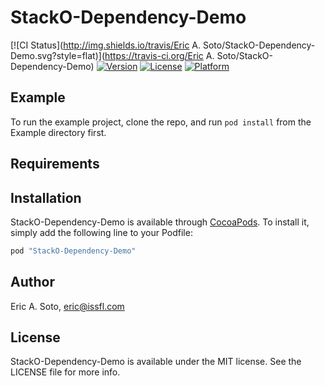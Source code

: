 # StackO-Dependency-Demo

[![CI Status](http://img.shields.io/travis/Eric A. Soto/StackO-Dependency-Demo.svg?style=flat)](https://travis-ci.org/Eric A. Soto/StackO-Dependency-Demo)
[![Version](https://img.shields.io/cocoapods/v/StackO-Dependency-Demo.svg?style=flat)](http://cocoapods.org/pods/StackO-Dependency-Demo)
[![License](https://img.shields.io/cocoapods/l/StackO-Dependency-Demo.svg?style=flat)](http://cocoapods.org/pods/StackO-Dependency-Demo)
[![Platform](https://img.shields.io/cocoapods/p/StackO-Dependency-Demo.svg?style=flat)](http://cocoapods.org/pods/StackO-Dependency-Demo)

## Example

To run the example project, clone the repo, and run `pod install` from the Example directory first.

## Requirements

## Installation

StackO-Dependency-Demo is available through [CocoaPods](http://cocoapods.org). To install
it, simply add the following line to your Podfile:

```ruby
pod "StackO-Dependency-Demo"
```

## Author

Eric A. Soto, eric@issfl.com

## License

StackO-Dependency-Demo is available under the MIT license. See the LICENSE file for more info.
